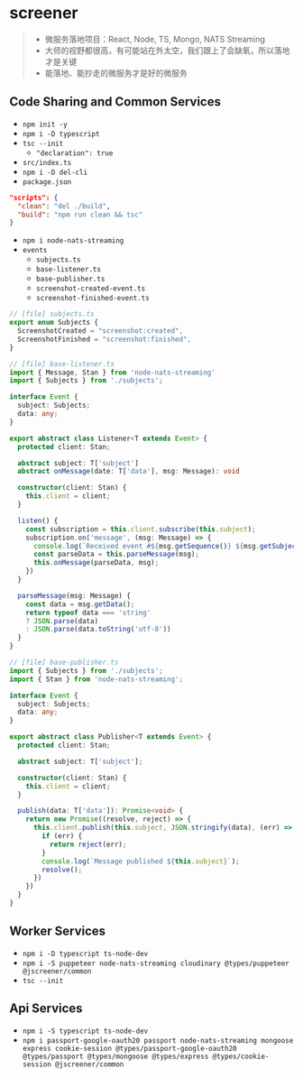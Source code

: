# screener

> - 微服务落地项目：React, Node, TS, Mongo, NATS Streaming
> - 大师的视野都很高，有可能站在外太空，我们跟上了会缺氧，所以落地才是关键
> - 能落地、能抄走的微服务才是好的微服务

## Code Sharing and Common Services

- `npm init -y`
- `npm i -D typescript`
- `tsc --init`
  - `"declaration": true`
- `src/index.ts`
- `npm i -D del-cli`
- `package.json`

```json
"scripts": {
  "clean": "del ./build",
  "build": "npm run clean && tsc"
}
```

- `npm i node-nats-streaming`
- `events`
  - `subjects.ts`
  - `base-listener.ts`
  - `base-publisher.ts`
  - `screenshot-created-event.ts`
  - `screenshot-finished-event.ts`

```ts
// [file] subjects.ts
export enum Subjects {
  ScreenshotCreated = "screenshot:created",
  ScreenshotFinished = "screenshot:finished",
}
```

```ts
// [file] base-listener.ts
import { Message, Stan } from 'node-nats-streaming'
import { Subjects } from './subjects';

interface Event {
  subject: Subjects;
  data: any;
}

export abstract class Listener<T extends Event> {
  protected client: Stan;

  abstract subject: T['subject']
  abstract onMessage(date: T['data'], msg: Message): void

  constructor(client: Stan) {
    this.client = client;
  }

  listen() {
    const subscription = this.client.subscribe(this.subject);
    subscription.on('message', (msg: Message) => {
      console.log(`Received event #${msg.getSequence()} ${msg.getSubject()}`);
      const parseData = this.parseMessage(msg);
      this.onMessage(parseData, msg);
    })
  }

  parseMessage(msg: Message) {
    const data = msg.getData();
    return typeof data === 'string'
    ? JSON.parse(data)
    : JSON.parse(data.toString('utf-8'))
  }
}
```

```ts
// [file] base-publisher.ts
import { Subjects } from './subjects';
import { Stan } from 'node-nats-streaming';

interface Event {
  subject: Subjects;
  data: any;
}

export abstract class Publisher<T extends Event> {
  protected client: Stan;

  abstract subject: T['subject'];

  constructor(client: Stan) {
    this.client = client;
  }

  publish(data: T['data']): Promise<void> {
    return new Promise((resolve, reject) => {
      this.client.publish(this.subject, JSON.stringify(data), (err) => {
        if (err) {
          return reject(err);
        }
        console.log(`Message published ${this.subject}`);
        resolve();
      })
    })
  }
}
```

## Worker Services

- `npm i -D typescript ts-node-dev`
- `npm i -S puppeteer node-nats-streaming cloudinary @types/puppeteer @jscreener/common`
- `tsc --init`

## Api Services

- `npm i -S typescript ts-node-dev`
- `npm i passport-google-oauth20 passport node-nats-streaming mongoose express cookie-session @types/passport-google-oauth20 @types/passport @types/mongoose @types/express @types/cookie-session @jscreener/common`
